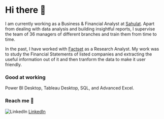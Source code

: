 
# Hi there 👋
I am currently working as a Business & Financial Analyst at [Sahulat][1]. Apart from dealing with data analysis and building insightful reports, I supervise the team of 36 managers of different branches and train them from time to time. 

In the past, I have worked with [Factset][2] as a Research Analyst. My work was to study the Financial Statements of listed companies and extracting the useful information out of it and then tranform the data to make it user friendly.

### Good at working
Power BI Desktop, Tableau Desktop, SQL, and Advanced Excel.

### Reach me 📲

![LinkedIn](https://user-images.githubusercontent.com/105152670/169641232-28c093c9-f541-4b30-8d73-f960d517b568.png) [LinkedIn][3]


[1]: https://sahulathyd.org/ "Sahulat"
[2]: https://www.factset.com/ "Factset"
[3]: https://www.linkedin.com/in/uwaish-husain/ "LinkedIn"

